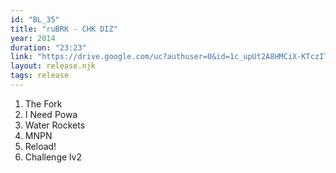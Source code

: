 ```yaml
---
id: "BL_35"
title: "ruBRK - CHK DIZ"
year: 2014
duration: "23:23"
link: "https://drive.google.com/uc?authuser=0&id=1c_upUt2A8HMCiX-KTczITHg_WZ9dCbkj&export=download"
layout: release.njk
tags: release
---
```


01. The Fork
02. I Need Powa
03. Water Rockets
04. MNPN
05. Reload!
06. Challenge lv2
